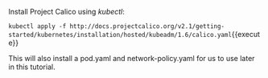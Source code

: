 Install Project Calico using _kubectl_:

`
kubectl apply -f http://docs.projectcalico.org/v2.1/getting-started/kubernetes/installation/hosted/kubeadm/1.6/calico.yaml
`{{execute}}

This will also install a pod.yaml and network-policy.yaml for us to use later in this tutorial.
